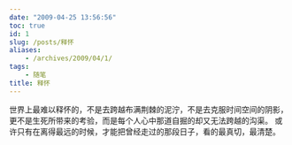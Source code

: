 ```yaml
---
date: "2009-04-25 13:56:56"
toc: true
id: 1
slug: /posts/释怀
aliases:
    - /archives/2009/04/1/
tags:
    - 随笔
title: 释怀
---
```


世界上最难以释怀的，不是去跨越布满荆棘的泥泞，不是去克服时间空间的阴影，更不是生死所带来的考验，而是每个人心中那道自掘的却又无法跨越的沟渠。
或许只有在离得最远的时候，才能把曾经走过的那段日子，看的最真切，最清楚。